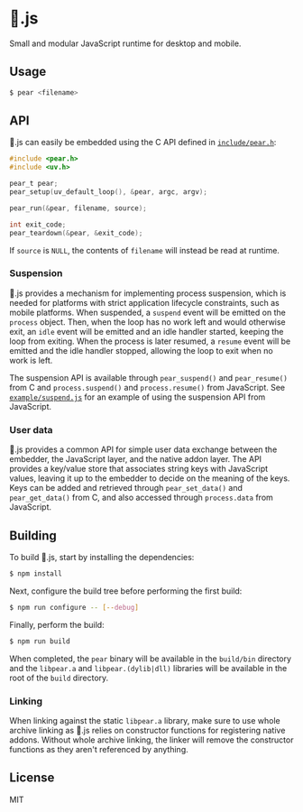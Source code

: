 # :pear:.js

Small and modular JavaScript runtime for desktop and mobile.

## Usage

```sh
$ pear <filename>
```

## API

:pear:.js can easily be embedded using the C API defined in [`include/pear.h`](include/pear.h):

```c
#include <pear.h>
#include <uv.h>

pear_t pear;
pear_setup(uv_default_loop(), &pear, argc, argv);

pear_run(&pear, filename, source);

int exit_code;
pear_teardown(&pear, &exit_code);
```

If `source` is `NULL`, the contents of `filename` will instead be read at runtime.

### Suspension

:pear:.js provides a mechanism for implementing process suspension, which is needed for platforms with strict application lifecycle constraints, such as mobile platforms. When suspended, a `suspend` event will be emitted on the `process` object. Then, when the loop has no work left and would otherwise exit, an `idle` event will be emitted and an idle handler started, keeping the loop from exiting. When the process is later resumed, a `resume` event will be emitted and the idle handler stopped, allowing the loop to exit when no work is left.

The suspension API is available through `pear_suspend()` and `pear_resume()` from C and `process.suspend()` and `process.resume()` from JavaScript. See [`example/suspend.js`](example/suspend.js) for an example of using the suspension API from JavaScript.

### User data

:pear:.js provides a common API for simple user data exchange between the embedder, the JavaScript layer, and the native addon layer. The API provides a key/value store that associates string keys with JavaScript values, leaving it up to the embedder to decide on the meaning of the keys. Keys can be added and retrieved through `pear_set_data()` and `pear_get_data()` from C, and also accessed through `process.data` from JavaScript. 

## Building

To build :pear:.js, start by installing the dependencies:

```sh
$ npm install
```

Next, configure the build tree before performing the first build:

```sh
$ npm run configure -- [--debug]
```

Finally, perform the build:

```sh
$ npm run build
```

When completed, the `pear` binary will be available in the `build/bin` directory and the `libpear.a` and `libpear.(dylib|dll)` libraries will be available in the root of the `build` directory.

### Linking

When linking against the static `libpear.a` library, make sure to use whole archive linking as :pear:.js relies on constructor functions for registering native addons. Without whole archive linking, the linker will remove the constructor functions as they aren't referenced by anything.

## License

MIT
